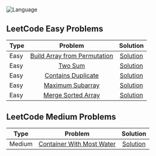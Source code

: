 ## 
![Language](https://img.shields.io/badge/Java-ED8B00?style=for-the-badge&logo=java&logoColor=white)

## LeetCode Easy Problems

| Type          | Problem       | Solution |
| ------------- |:-------------:|:-------------:|
| Easy          | [Build Array from Permutation](https://leetcode.com/problems/build-array-from-permutation/)| [Solution](https://github.com/anoop-awasthi/dsalgo/blob/main/leetcode/src/easy/BuildArrayFromPermutation.java)|
| Easy          | [Two Sum](https://leetcode.com/problems/two-sum/)| [Solution](https://github.com/anoop-awasthi/dsalgo/blob/main/leetcode/src/easy/TwoSum.java)|
| Easy          | [Contains Duplicate](https://leetcode.com/problems/contains-duplicate/)| [Solution](https://github.com/anoop-awasthi/dsalgo/blob/main/leetcode/src/easy/ContainsDuplicate.java)|
| Easy          | [Maximum Subarray](https://leetcode.com/problems/maximum-subarray/)| [Solution](https://github.com/anoop-awasthi/dsalgo/blob/main/leetcode/src/easy/MaximumSubArray.java)|
| Easy          | [Merge Sorted Array](https://leetcode.com/problems/merge-sorted-array/)| [Solution](https://github.com/anoop-awasthi/dsalgo/blob/main/leetcode/src/easy/MergeSortedArray.java)|


## LeetCode Medium Problems

| Type          | Problem       | Solution |
| ------------- |:-------------:|:-------------:|
| Medium        | [Container With Most Water](https://leetcode.com/problems/container-with-most-water/)| [Solution](https://github.com/anoop-awasthi/dsalgo/blob/main/leetcode/src/medium/ContainerWithMostWater.java)|



